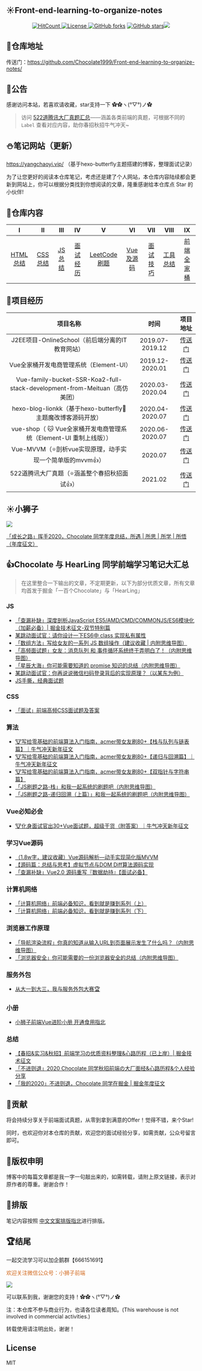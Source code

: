 
##  :sunny:Front-end-learning-to-organize-notes

<p align="center">
<a href="http://hits.dwyl.com/Chocolate1999/Front-end-learning-to-organize-notes"><img src="http://hits.dwyl.com/Chocolate1999/Front-end-learning-to-organize-notes.svg" alt="HitCount"></a><a href="https://www.gnu.org/licenses/"> <img src="https://img.shields.io/github/license/Chocolate1999/Front-end-learning-to-organize-notes.svg" alt="License"></a><a href="https://github.com/Chocolate1999/Front-end-learning-to-organize-notes/network"> <img src="https://img.shields.io/github/forks/Chocolate1999/Front-end-learning-to-organize-notes.svg" alt="GitHub forks"></a> <a href="https://github.com/Chocolate1999/Front-end-learning-to-organize-notes/stargazers"> <img src="https://img.shields.io/github/stars/Chocolate1999/Front-end-learning-to-organize-notes.svg" alt="GitHub stars"></a><img src="https://camo.githubusercontent.com/cb8cb80af654f3dae14a4aa62e44bf62f16953d6/68747470733a2f2f6a617977636a6c6f76652e6769746875622e696f2f73622f6c616e672f6368696e6573652e737667"></img></p>

## :seedling:仓库地址

传送门：https://github.com/Chocolate1999/Front-end-learning-to-organize-notes/

## :loudspeaker:公告
感谢访问本站，若喜欢请收藏，star支持一下 ✿✿ヽ(°▽°)ノ✿

> 访问 <a href="https://github.com/Chocolate1999/Front-end-learning-to-organize-notes/issues">522道腾讯大厂真题汇总</a>——涵盖各类前端的真题，可根据不同的 `Label` 查看对应内容，助你春招秋招牛气冲天~

## :snowman:笔记网站（更新）

https://yangchaoyi.vip/ （基于hexo-butterfly主题搭建的博客，整理面试记录）

为了让您更好的阅读本仓库笔记，考虑还是建了个人网站，本仓库内容陆续都会更新到网站上，你可以根据分类找到你想阅读的文章，隆重感谢给本仓库点 Star 的小伙伴!





## :rabbit2:仓库内容

| Ⅰ| Ⅱ|Ⅲ|Ⅳ|  Ⅴ | Ⅵ| Ⅶ| Ⅷ | Ⅸ|
|:--------:|:-------------:|:-------------:|:-------------:|:-------------:|:-------------:|:-------------:|:-------------:|:-------------:|
| <a href="https://github.com/Chocolate1999/Front-end-learning-to-organize-notes/tree/master/HTML">HTML 总结</a> | <a href="https://github.com/Chocolate1999/Front-end-learning-to-organize-notes/tree/master/CSS">CSS 总结</a>   |  <a href="https://github.com/Chocolate1999/Front-end-learning-to-organize-notes/tree/master/JS">JS 总结</a> |  <a href="https://yangchaoyi.vip/tags/%E9%9D%A2%E8%AF%95/">面试经历</a>  | <a href="https://github.com/Chocolate1999/leetcode-javascript">LeetCode刷题 </a>    | <a href="https://github.com/Chocolate1999/Front-end-learning-to-organize-notes/tree/master/Vue%E5%8F%8A%E6%BA%90%E7%A0%81">Vue及源码</a> |    <a href="https://github.com/Chocolate1999/Front-end-learning-to-organize-notes/tree/master/%E9%9D%A2%E8%AF%95%E6%8A%80%E5%B7%A7">面试技巧</a>  | <a href="https://github.com/Chocolate1999/Front-end-learning-to-organize-notes/tree/master/%E5%B7%A5%E5%85%B7%E6%80%BB%E7%BB%93">工具总结</a>|   <a href="https://github.com/Chocolate1999/Front-end-learning-to-organize-notes/tree/master/Interview%20Questions">前端全家桶 </a>  | 

## :tada:项目经历

| 项目名称 |  时间    |项目地址|
|:--------:| :-------------:| :-------------:|
|     J2EE项目-OnlineSchool（前后端分离的IT教育网站）      |     2019.07-2019.12  |  <a href="https://gitee.com/miaochuanpeng/Java-EE">传送门</a>         |
|  Vue全家桶开发电商管理系统（Element-UI） | 2019.12-2020.01|<a href="https://gitee.com/Chocolate666/vue_shop">传送门</a> |
|  Vue-family-bucket-SSR-Koa2-full-stack-development-from-Meituan（高仿美团）  | 2020.03-2020.04 |<a href="https://github.com/Chocolate1999/Vue-family-bucket-SSR-Koa2-full-stack-development-from-Meituan">传送门</a>  | 
| hexo-blog-lionkk（基于hexo-butterfly:butterfly:主题魔改博客源码开放）| 2020.04-2020.07| <a href="https://github.com/Chocolate1999/hexo-blog-lionkk">传送门</a> |
| vue-shop（ :cat: Vue全家桶开发电商管理系统（Element-UI 重制上线版））| 2020.06-2020.07|  <a href="https://github.com/Chocolate1999/vue-shop">传送门</a>|
| Vue-MVVM（:star:剖析vue实现原理，动手实现一个简单版的mvvm:+1:）|  2020.07 | <a href="https://github.com/Chocolate1999/Vue-MVVM">传送门</a> |   
| 522道腾讯大厂真题（:star:涵盖整个春招秋招面试:+1:）|  2021.02 | <a href="https://github.com/Chocolate1999/Front-end-learning-to-organize-notes/issues">传送门</a> |   


##  :sunny:小狮子

![](https://img-blog.csdnimg.cn/img_convert/4c7d3a7b3552443daf61a7a5996c3b87.png)

<a href="https://chocolate.blog.csdn.net/article/details/111936965">「成长之路」挥手2020，Chocolate 同学年度总结，所遇 | 所思 | 所学 | 所悟（年度征文）</a>


## 👍Chocolate 与 HearLing 同学前端学习笔记大汇总
>在这里整合一下输出的文章，不定期更新，以下为部分优质文章，所有文章均首发于掘金「一百个Chocolate」与「HearLing」


### JS

- <a href="https://juejin.cn/post/6881241853258104839">「查漏补缺」深度剖析JavaScript ES5/AMD/CMD/COMMONJS/ES6模块化（加薪必备）| 掘金技术征文-双节特别篇</a>
- <a href="https://juejin.cn/post/6881894768117284878">某跳动面试官：请你设计一下ES6中 class 实现私有属性</a>
- <a href="https://juejin.cn/post/6901621560444977160">「数组方法」写给女友的一系列 JS 数组操作（建议收藏 | 内附思维导图）</a>
- <a href="https://juejin.cn/post/6902942813097459720">「高频面试题」女友：消息队列 和 事件循环系统终于弄明白了！（内附思维导图）</a>
- <a href="https://juejin.cn/post/6906106922605543432">「星辰大海」你可能需要知道的 promise 知识的总结（内附思维导图）</a>
- <a href="https://juejin.cn/post/6924218259302694919">某跳动面试官：你再说说微信扫码登录背后的实现原理？（以某东为例）</a>
- <a href="https://juejin.cn/post/6925599792814882829">JS手撕，经典面试题</a>


### CSS
- <a href="https://juejin.cn/post/6924228588510281735">「面试」前端高频CSS面试题及答案</a>

### 算法
- <a href="https://juejin.cn/post/6926801566699618312">🐮写给零基础的前端算法入门指南，acmer带女友刷80+【栈与队列与链表篇】｜牛气冲天新年征文</a>
- <a href="https://juejin.cn/post/6929755669683765261">🐮写给零基础的前端算法入门指南，acmer带女友刷80+【递归与回溯篇】｜牛气冲天新年征文</a>
- [🐮写给零基础的前端算法入门指南，acmer带女友刷80+【双指针与字符串篇】](https://juejin.cn/post/6931631220841250823)
- <a href="https://juejin.cn/post/6906316759465197581">「JS刷题之路-栈」和我一起系统的刷题吧（内附思维导图）</a>
- <a href="https://juejin.cn/post/6908273702769524744">「JS刷题之路-递归回溯（上篇）」和我一起系统的刷题吧（内附思维导图）</a>

### Vue必知必会

- <a href="https://juejin.cn/post/6930897845369356295">🐮化身面试官出30+Vue面试题，超级干货（附答案）｜牛气冲天新年征文</a>


### 学习Vue源码

- <a href="https://juejin.cn/post/6854573209673531400">（1.8w字，建议收藏）Vue源码解析—动手实现简化版MVVM</a>
- <a href="https://juejin.cn/post/6877142396967223304">【源码篇：总结与思考】虚拟节点与DOM Diff算法源码实现</a>
- <a href="https://juejin.cn/post/6882210480040263693">「查漏补缺」Vue2.0 源码重写『数据劫持』【面试必备】</a>


### 计算机网络
- <a href="https://juejin.cn/post/6915362842212302862">「计算机网络」前端必备知识，看到就是赚到系列（上）</a>
- <a href="https://juejin.cn/post/6916318564966203400">「计算机网络」前端必备知识，看到就是赚到系列（下）</a>

### 浏览器工作原理
- <a href="https://juejin.cn/post/6902032954034225159">「导航渲染流程」你真的知道从输入URL到页面展示发生了什么吗？（内附思维导图）</a>
- <a href="https://juejin.cn/post/6900916440845516814">「浏览器安全」你可能需要的一份浏览器安全的总结（内附思维导图）</a>

### 服务外包
- <a href="https://juejin.cn/post/6925000746236641287">从大一到大三，我与服务外包大赛🏆</a>

### 小册

- <a href="https://blog.csdn.net/weixin_42429718/article/details/107134349">小狮子前端Vue进阶小册 开通食用指北</a>

### 总结
- <a href="https://juejin.cn/post/6844904202221649934">【春招&实习&秋招】前端学习の优质资料整理&心路历程（已上岸）| 掘金技术征文</a>
- <a href="https://juejin.cn/post/6888472067726508039">「不进则退」2020 Chocolate 同学秋招前端の大厂面经&心路历程&个人经验分享</a>
- <a href="https://juejin.cn/post/6911663223355899918">「我的2020」不进则退，Chocolate 同学在掘金 | 掘金年度征文</a>




## :gift_heart:贡献

将会持续分享关于前端面试真题，从零到拿到满意的Offer！觉得不错，来个Star!

同时，也欢迎你对本仓库的贡献，欢迎您的面试经验分享，如需贡献，公众号留言即可。

## :sunflower:版权申明

博客中的每篇文章都是我一字一句敲出来的，如需转载，请附上原文链接，表示对原作者的尊重。谢谢合作！

## :page_with_curl:排版

笔记内容按照 <a href="https://mazhuang.org/wiki/chinese-copywriting-guidelines/">中文文案排版指北</a>进行排版。

## :trophy:结尾

一起交流学习可以加企鹅群【666151691】

<font color=chocolate>欢迎关注微信公众号：小狮子前端</font>

![](https://img-blog.csdnimg.cn/img_convert/43c196751f4984c71011557d06e7e9b6.png)

可以联系到我，谢谢您的支持！✿✿ヽ(°▽°)ノ✿

注：本仓库不参与商业行为，也请各位读者周知。(This warehouse is not involved in commercial activities.)

转载使用请注明出处，谢谢！

## License

MIT
